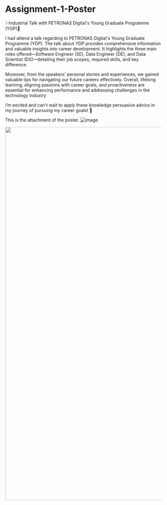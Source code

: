 # Assignment-1-Poster
✨Industrial Talk with PETRONAS Digital's Young Graduate Programme (YGP)🎉

I had attend a talk regarding to PETRONAS Digital's Young Graduate Programme (YDP). The talk about YDP provides comprehensive information and valuable insights into career development. It highlights the three main roles offered—Software Engineer (SE), Data Engineer (DE), and Data Scientist (DS)—detailing their job scopes, required skills, and key difference. 

Moreover, from the speakers' personal stories and experiences, we gained valuable tips for navigating our future careers effectively. Overall, lifelong learning, aligning passions with career goals, and proactiveness are essential for enhancing performance and addressing challenges in the technology industry

 I’m excited and can't wait to apply these knowledge persuasive advice in my journey of pursuing my career goals! 🚀 

This is the attachment of the poster.
![image](https://github.com/user-attachments/assets/a42d5d4e-7a3c-42ad-91a8-ee99dec95366)
<p align="center">
  <img src = "https://github.com/user-attachments/assets/0205ad31-8b33-4c91-aea6-7166e492b9eb" width="800" height="1200"/>
</p>
